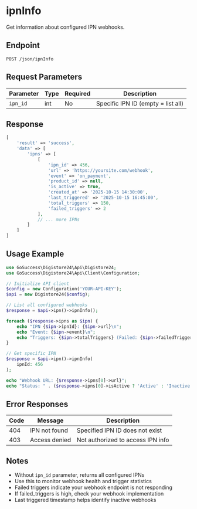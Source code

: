 # ipnInfo

Get information about configured IPN webhooks.

## Endpoint

```
POST /json/ipnInfo
```

## Request Parameters

| Parameter | Type | Required | Description |
|-----------|------|----------|-------------|
| `ipn_id` | int | No | Specific IPN ID (empty = list all) |

## Response

```php
[
    'result' => 'success',
    'data' => [
        'ipns' => [
            [
                'ipn_id' => 456,
                'url' => 'https://yoursite.com/webhook',
                'event' => 'on_payment',
                'product_id' => null,
                'is_active' => true,
                'created_at' => '2025-10-15 14:30:00',
                'last_triggered' => '2025-10-15 16:45:00',
                'total_triggers' => 150,
                'failed_triggers' => 2
            ],
            // ... more IPNs
        ]
    ]
]
```

## Usage Example

```php
use GoSuccess\Digistore24\Api\Digistore24;
use GoSuccess\Digistore24\Api\Client\Configuration;

// Initialize API client
$config = new Configuration('YOUR-API-KEY');
$api = new Digistore24($config);

// List all configured webhooks
$response = $api->ipn()->ipnInfo();

foreach ($response->ipns as $ipn) {
    echo "IPN {$ipn->ipnId}: {$ipn->url}\n";
    echo "Event: {$ipn->event}\n";
    echo "Triggers: {$ipn->totalTriggers} (Failed: {$ipn->failedTriggers})\n";
}

// Get specific IPN
$response = $api->ipn()->ipnInfo(
    ipnId: 456
);

echo "Webhook URL: {$response->ipns[0]->url}";
echo "Status: " . ($response->ipns[0]->isActive ? 'Active' : 'Inactive');
```

## Error Responses

| Code | Message | Description |
|------|---------|-------------|
| 404 | IPN not found | Specified IPN ID does not exist |
| 403 | Access denied | Not authorized to access IPN info |

## Notes

- Without `ipn_id` parameter, returns all configured IPNs
- Use this to monitor webhook health and trigger statistics
- Failed triggers indicate your webhook endpoint is not responding
- If failed_triggers is high, check your webhook implementation
- Last triggered timestamp helps identify inactive webhooks
